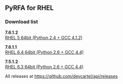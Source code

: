 ## PyRFA for RHEL

### Download list

__7.6.1.2__       
[RHEL 5 64bit (Python 2.4 + GCC 4.1.2)](https://github.com/devcartel/api/releases/download/pyrfa7.6.1.2/pyrfa7.6.1.2-rhel5-gcc412-x86_64-py24.zip)   

__7.6.1.1__    
[RHEL 6.4 64bit (Python 2.6 + GCC 4.4)](https://github.com/devcartel/api/releases/download/pyrfa7.6.1.1/pyrfa7.6.1.1-rhel64-gcc447-x86_64-py26.zip) 

__7.5.1.2__       
[RHEL 6.3 64bit (Python 2.6 + GCC 4.4)](https://github.com/devcartel/api/releases/download/pyrfa7.5.1.2/pyrfa7.5.1.2-rhel63-gcc446-x86_64-py26.zip)      

All releases at https://github.com/devcartel/api/releases 
